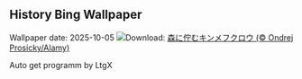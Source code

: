 ## History Bing Wallpaper
Wallpaper date: 2025-10-05
![](https://www.bing.com/th?id=OHR.TeacherOwl_JA-JP7686022274_UHD.jpg&w=1000)Download: [森に佇むキンメフクロウ (© Ondrej Prosicky/Alamy)](https://www.bing.com/th?id=OHR.TeacherOwl_JA-JP7686022274_UHD.jpg)

Auto get programm by LtgX
